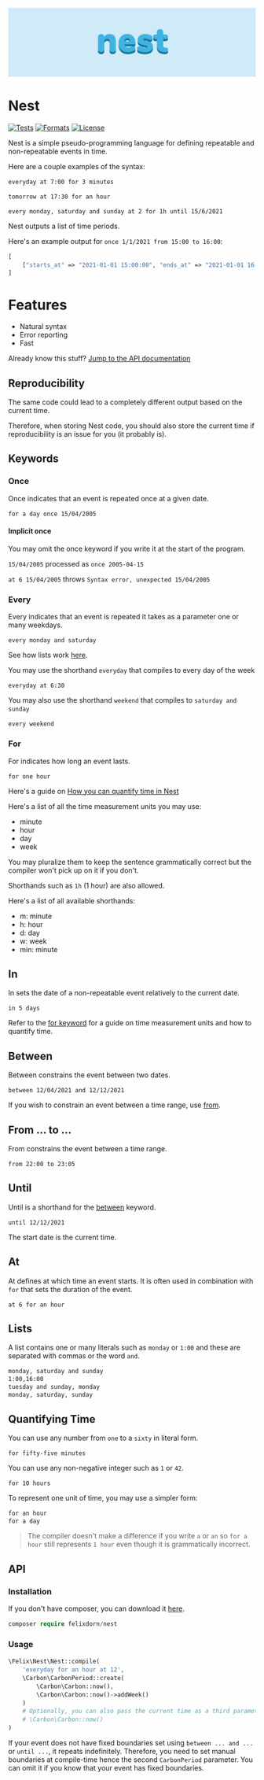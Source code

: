 ![Nest written in blue on a lighter blue background](art/banner.svg)

# Nest

[![Tests](https://github.com/felixdorn/nest/actions/workflows/tests.yml/badge.svg?branch=master)](https://github.com/felixdorn/nest/actions/workflows/tests.yml)
[![Formats](https://github.com/felixdorn/nest/actions/workflows/formats.yml/badge.svg?branch=master)](https://github.com/felixdorn/nest/actions/workflows/formats.yml)
[![License](https://poser.pugx.org/felixdorn/nest/license)](//packagist.org/packages/felixdorn/nest)

Nest is a simple pseudo-programming language for defining repeatable and non-repeatable events in time.

Here are a couple examples of the syntax:

```
everyday at 7:00 for 3 minutes
```

```
tomorrow at 17:30 for an hour
```

```
every monday, saturday and sunday at 2 for 1h until 15/6/2021
```

Nest outputs a list of time periods.

Here's an example output for `once 1/1/2021 from 15:00 to 16:00`:

```php
[
    ["starts_at" => "2021-01-01 15:00:00", "ends_at" => "2021-01-01 16:00:00"]
]
```

# Features

* Natural syntax
* Error reporting
* Fast

Already know this stuff? [Jump to the API documentation](#api)

## Reproducibility

The same code could lead to a completely different output based on the current time.

Therefore, when storing Nest code, you should also store the current time if reproducibility is an issue for you (it
probably is).

## Keywords

### Once

Once indicates that an event is repeated once at a given date.

```
for a day once 15/04/2005
```

#### Implicit once

You may omit the once keyword if you write it at the start of the program.

`15/04/2005` processed as `once 2005-04-15`

`at 6 15/04/2005` throws `Syntax error, unexpected 15/04/2005`

### Every

Every indicates that an event is repeated it takes as a parameter one or many weekdays.

```
every monday and saturday
```

See how lists work [here](#lists).

You may use the shorthand `everyday` that compiles to every day of the week

```
everyday at 6:30
```

You may also use the shorthand `weekend` that compiles to `saturday and sunday`

```
every weekend
```

### For

For indicates how long an event lasts.

```
for one hour
```

Here's a guide on [How you can quantify time in Nest](#quantifying-time)

Here's a list of all the time measurement units you may use:

* minute
* hour
* day
* week

You may pluralize them to keep the sentence grammatically correct but the compiler won't pick up on it if you don't.

Shorthands such as `1h` (1 hour) are also allowed.

Here's a list of all available shorthands:

* m: minute
* h: hour
* d: day
* w: week
* min: minute

## In

In sets the date of a non-repeatable event relatively to the current date.

```
in 5 days
```

Refer to the [for keyword](#for) for a guide on time measurement units and how to quantify time.

## Between

Between constrains the event between two dates.

```
between 12/04/2021 and 12/12/2021
```

If you wish to constrain an event between a time range, use [from](#from--to-).

## From ... to ...

From constrains the event between a time range.

```
from 22:00 to 23:05
```

## Until

Until is a shorthand for the [between](#between) keyword.

```
until 12/12/2021
```

The start date is the current time.

## At

At defines at which time an event starts. It is often used in combination with `for` that sets the duration of the
event.

```
at 6 for an hour
```

## Lists

A list contains one or many literals such as `monday` or `1:00` and these are separated with commas or the word `and`.

```
monday, saturday and sunday
1:00,16:00
tuesday and sunday, monday
monday, saturday, sunday
``` 

## Quantifying Time

You can use any number from `one` to a `sixty` in literal form.

```
for fifty-five minutes
```

You can use any non-negative integer such as `1` or `42`.

```
for 10 hours
```

To represent one unit of time, you may use a simpler form:

```
for an hour
for a day
```

> The compiler doesn't make a difference if you write `a` or `an` so `for a hour` still represents `1 hour` even though it is grammatically incorrect.

## API

### Installation

If you don't have composer, you can download it [here](https://getcomposer.org/download).

```php
composer require felixdorn/nest
```

### Usage

```php
\Felix\Nest\Nest::compile(
    'everyday for an hour at 12',
    \Carbon\CarbonPeriod::create(
        \Carbon\Carbon::now(),
        \Carbon\Carbon::now()->addWeek()
    )
    # Optionally, you can also pass the current time as a third parameter.
    # \Carbon\Carbon::now()
)
```

If your event does not have fixed boundaries set using `between ... and ...` or `until ...`, it repeats indefinitely.
Therefore, you need to set manual boundaries at compile-time hence the second `CarbonPeriod` parameter. You can omit it
if you know that your event has fixed boundaries. 
